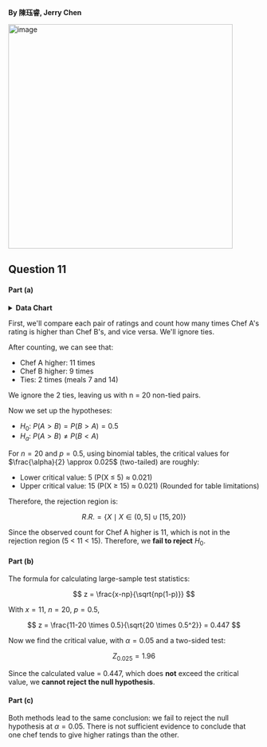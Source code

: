 **By 陳珏睿, Jerry Chen**

<img width="450" alt="image" src="https://github.com/user-attachments/assets/3b1027c3-1ce6-4dba-a2f3-3e5cc343c865" />

## Question 11
#### Part (a)
<details>
  <summary><strong>Data Chart</strong></summary>
  
  We first set up the following chart: (Difference = Chef A - Chef B)
|Meal|Chef A|Chef B|Difference|Sign of difference|
|----|------|------|----------|------------------|
|1   |6     |8     | 2        |-                 |    
|2   |4     |5     | 1        |-                 |     
|3   |7     |4     | 3        |+                 |    
|4   |8     |7     | 1        |+                 |    
|5   |2     |3     | 1        |-                 |    
|6   |7     |4     | 3        |+                 |    
|7   |9     |9     | 0        |0                 |    
|8   |7     |8     | 1        |-                 | 
|9   |2     |5     | 3        |-                 | 
|10  |4     |3     | 1        |+                 | 
|11  |6     |9     | 3        |-                 | 
|12  |8     |5     | 3        |+                 |
|13  |4     |2     | 2        |+                 | 
|14  |3     |3     | 0        |0                 | 
|15  |6     |8     | 2        |-                 | 
|16  |9     |10    | 1        |-                 | 
|17  |9     |8     | 1        |+                 | 
|18  |4     |6     | 2        |-                 | 
|19  |4     |3     | 1        |+                 | 
|20  |5     |4     | 1        |+                 | 
|21  |3     |2     | 1        |+                 | 
|22  |5     |3     | 2        |+                 | 

</details>

First, we'll compare each pair of ratings and count how many times Chef A's rating is higher than Chef B's, and vice versa. We'll ignore ties.

After counting, we can see that:
- Chef A higher: 11 times
- Chef B higher: 9 times
- Ties: 2 times (meals 7 and 14)
 
We ignore the 2 ties, leaving us with n = 20 non-tied pairs.

Now we set up the hypotheses:
- $H_0$: $P(A > B) = P(B > A) = 0.5$
- $H_a$: $P(A > B) \neq P(B < A)$

For $n=20$ and $p=0.5$, using binomial tables, the critical values for $\frac{\alpha}{2} \approx 0.025$ (two-tailed) are roughly:
- Lower critical value: 5 (P(X ≤ 5) ≈ 0.021)
- Upper critical value: 15 (P(X ≥ 15) ≈ 0.021)
(Rounded for table limitations)
  
Therefore, the rejection region is:


$$
R.R. = \lbrace X \mid X \in (0,5] \cup [15,20) \rbrace
$$

Since the observed count for Chef A higher is 11, which is not in the rejection region (5 < 11 < 15). Therefore, we **fail to reject** $H_0$.

#### Part (b)
The formula for calculating large-sample test statistics:

$$
z = \frac{x-np}{\sqrt{np(1-p)}}
$$

With $x=11$, $n=20$, $p=0.5$,

$$
z = \frac{11-20 \times 0.5}{\sqrt{20 \times 0.5^2}} = 0.447
$$

Now we find the critical value, with $\alpha = 0.05$ and a two-sided test:

$$
Z_{0.025} = 1.96
$$

Since the calculated value = 0.447, which does **not** exceed the critical value, we **cannot reject the null hypothesis**.

#### Part (c)
Both methods lead to the same conclusion: we fail to reject the null hypothesis at $\alpha = 0.05$. There is not sufficient evidence to conclude that one chef tends to give higher ratings than the other.
